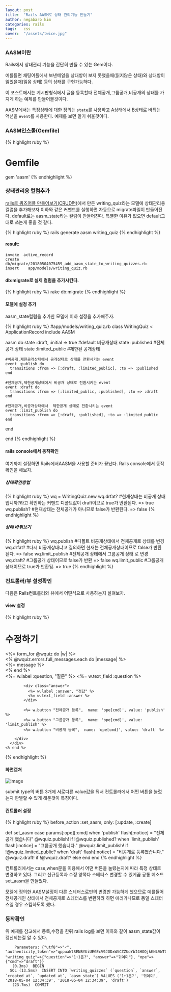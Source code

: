 ```yaml
---
layout: post
title:  "Rails AASM로 상태 관리기능 만들기"
author: negabaro kim
categories: rails
tags:	css
cover:  "/assets/twice.jpg"
---
```



### AASM이란

Rails에서 상태관리 기능을 간단히 만들 수 있는 Gem이다.

예를들면 채팅어플에서 보낸메일을 상대방이 보지 못했을때(읽지않은 상태)와 상대방이 읽었을때(읽음 상태)
등의 상태를 구현가능하다.

이 포스트에서는 게시판형식에서 글을 등록할때 전체공개,그룹공개,비공개의 상태를 가지게 하는 예제를 만들어볼것이다.

AASM에서는 특정상태에 대한 정의는 ```state```를 사용하고  A상태에서 B상태로 바뀌는 액션을 ```event```를 사용한다.
예제를 보면 알기 쉬울것이다.



### AASM인스톨(Gemfile)

{% highlight ruby %}
# Gemfile
gem 'aasm'
{% endhighlight %}



### 상태관리용 컬럼추가

[rails로 퀴즈어플 만들어보기(CRUD편)]에서 만든 writing_quiz라는 모델에 상태관리용 컬럼을 추가해보자
이하와 같은 커맨드를 실행하면 자동으로 migrate파일이 만들어진다.
default로는 aasm_state라는 컬럼이 만들어진다.
특별한 이유가 없으면 default그대로 쓰는게 좋을 것 같다.

{% highlight ruby %}
rails generate aasm writing_quiz
{% endhighlight %}

#### result:

```
invoke  active_record
create    db/migrate/20180504075459_add_aasm_state_to_writing_quizzes.rb
insert    app/models/writing_quiz.rb
```      

#### db:migrate로 실제 컬럼을 추가시킨다.

{% highlight ruby %}
rake db:migrate
{% endhighlight %}



#### 모델에 설정 추가

aasm_state컬럼을 추가한 모델에 이하 설정을 추가해주자.

{% highlight ruby %}
#app/models/writing_quiz.rb
class WritingQuiz < ApplicationRecord
  include AASM

  aasm do
    state :draft, :initial => true  #default 비공개상태
    state :published  #전체공개 상태
    state :limited_public #제한된 공개상태 


    #비공개,제한공개상태에서 공개상태로 상태를 전환시키는 event
    event :publish do
      transitions :from => [:draft, :limited_public], :to => :published
    end
    
    #전체공개,제한공개상태에서 비공개 상태로 전환시키는 event
    event :draft do
      transitions :from => [:limited_public, :published], :to => :draft
    end
    
    #전체공개,비공개상태에서  제한공개 상태로 전환시키는 event
    event :limit_publish do
      transitions :from => [:draft, :published], :to => :limited_public
    end
    
 
  end
  
end
{% endhighlight %}


#### rails console에서 동작확인 

여기까지 설정하면 Rails에서AASM을 사용할 준비가 끝났다.
Rails console에서 동작확인을 해보자.


##### 상태확인방법

{% highlight ruby %}
wq = WritingQuiz.new
wq.drfat?  #현재상태는 비공개 상태입니까?라고 확인하는 커맨드 디폴트값이 draft이므로 true가 반환된다.
=> true
wq.publish?  #현재상태는 전체공개가 아니므로 false가 반환된다.
=> false 
{% endhighlight %}
  
##### 상태 바꿔보기
  
{% highlight ruby %}
wq.publish  #디폴트 비공개상태에서 전체공개로 상태를 변경
wq.drfat? #다시 비공개상태냐고 질의하면 현재는 전체공개상태이므로 false가 반환된다.
=> false
wq.limit_publish  #전체공개 상테에서 그룹공개 상태 로 변경
wq.draft? #그룹공개 상태이므로 false가 반환
=> false
wq.limit_public #그룹공개상태이므로 true가 반환됨.
=> true
{% endhighlight %}



### 컨트롤러/뷰 설정확인

다음은 Rails컨트롤러와 뷰에서 어떤식으로 사용하는지 살펴보자.

#### view 설정

{% highlight ruby %}
<div class="main posts-new">
  <div class="container">
    <h1 class="form-heading">수정하기</h1>
    <%= form_for @wquiz do |w| %>
      <div class="form">
        <div class="form-body">
          <% @wquiz.errors.full_messages.each do |message| %>
            <div class="form-error">
              <%= message %>
            </div>
          <% end %>
            <div class=question>
              <%= w.label :question, "질문" %>
              <%= w.text_field :question %>
            </div>

            <div class="answer">
              <%= w.label :answer, "정답" %>
              <%= w.text_field :answer %>
            </div>

            <%= w.button "전체공개 등록",  name: 'ope[cmd]', value: 'publish' %>
            <%= w.button "그룹공개 등록",  name: 'ope[cmd]', value: 'limit_publish' %>
            <%= w.button "비공개 등록",  name: 'ope[cmd]', value: 'draft' %>

        </div>
      </div>
    <% end %>
  </div>
</div>
{% endhighlight %}

#### 화면캡쳐

![image](https://user-images.githubusercontent.com/4640346/39664598-82884cf8-50c0-11e8-85d6-f2fb43f6f0e8.png)

submit type의 버튼 3개에 서로다른 value값을 둬서
컨트롤러에서 어떤 버튼을 눌렀는지 판별할 수 있게 해둔것이 특징이다.

#### 컨트롤러 설정
  
{% highlight ruby %}
  before_action :set_aasm, only: [:update, :create]
  
  def set_aasm
       case params[:ope][:cmd]
        when 'publish'
          flash[:notice] = "전체공개 했습니다"
          @wquiz.publish! if !@wquiz.published? 
        when 'limit_publish'
          flash[:notice] = "그룹공개 했습니다."
          @wquiz.limit_publish! if !@wquiz.limited_public? 
        when 'draft'
          flash[:notice] = "비공개로 등록했습니다."
          @wquiz.draft! if !@wquiz.draft? 
        else
        end
  end
{% endhighlight %}


컨트롤러에서는 case,when문을 이용해서 어떤 버튼을 눌렀는지에 따라 특정 상태로 변경하고 있다.
그리고  신규등록과 수정 양쪽다 스테터스 변경할 수 있게끔 공통 메소드set_aasm을 만들었다.

모델에  정의한 AASM설정이 다른 스테터스로만의 변경만 가능하게 했으므로
예를들어 전체공개인 상태에서 전체공개로 스테터스를 변환하려 하면 에러가나므로 동일 스테터스일 경우 스킵하도록 했다.


### 동작확인

위 예제를 참고해서 등록,수정을 한뒤
rails log를 보면 이하와 같이 aasm_state값이 갱신되는걸 알 수 있다.
  
```
    Parameters: {"utf8"=>"✓", "authenticity_token"=>"qppuaWtSENBYUiUEGEcV9JODxWVCZZUoYbI4HOQjkKNLVWT0IW5m46lISoh5Kd5OSXYPpE6hz/22g8ldbNl0Rw==", "writing_quiz"=>{"question"=>"1+1은?", "answer"=>"귀여미"}, "ope"=>{"cmd"=>"draft"}}
   (0.3ms)  BEGIN
  SQL (13.5ms)  INSERT INTO `writing_quizzes` (`question`, `answer`, `created_at`, `updated_at`, `aasm_state`) VALUES ('1+1은?', '귀여미', '2018-05-04 12:34:39', '2018-05-04 12:34:39', 'draft')
   (23.7ms)  COMMIT
```   


[rails로 퀴즈어플 만들어보기(CRUD편)]: https://negabaro.github.io/rails/2018/04/13/quiz-crud.html
   